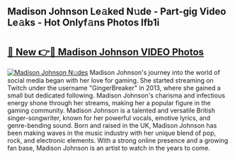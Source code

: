 ## Madison Johnson Le𝚊ked N𝚞de - Part-gig Video Le𝚊ks - Hot Onlyf𝚊ns Photos Ifb1i

# <h2><a href="http://ac51785.deff.icu/?id=Madison+Johnson">🔗 New 👉🔴 Madison Johnson VIDEO Photos</a></h2>

[![Madison Johnson N𝚞des](https://i.imgur.com/rIISA9y.gif)](http://ac51785.deff.icu/?id=Madison+Johnson)
Madison Johnson's journey into the world of social media began with her love for gaming. She started streaming on Twitch under the username "GingerBreaker" in 2013, where she gained a small but dedicated following. Madison Johnson's charisma and infectious energy shone through her streams, making her a popular figure in the gaming community. Madison Johnson is a talented and versatile British singer-songwriter, known for her powerful vocals, emotive lyrics, and genre-bending sound. Born and raised in the UK, Madison Johnson has been making waves in the music industry with her unique blend of pop, rock, and electronic elements. With a strong online presence and a growing fan base, Madison Johnson is an artist to watch in the years to come.
